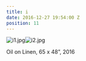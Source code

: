 ```yaml
---
title: i
date: 2016-12-27 19:54:00 Z
position: 11
---
```


![i1.jpg](/uploads/i1.jpg)![i2.jpg](/uploads/i2.jpg)

Oil on Linen, 
65 x 48”, 
2016
